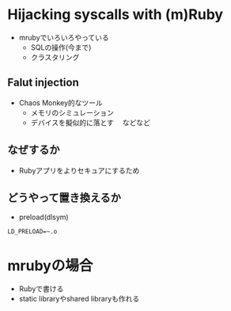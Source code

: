 # Hijacking syscalls with (m)Ruby

* mrubyでいろいろやっている
  * SQLの操作(今まで)
  * クラスタリング

## Falut injection

* Chaos Monkey的なツール
  * メモリのシミュレーション
  * デバイスを擬似的に落とす
  　などなど

## なぜするか

* Rubyアプリをよりセキュアにするため

## どうやって置き換えるか

* preload(dlsym)
```
LD_PRELOAD=~.o
```
# mrubyの場合

* Rubyで書ける
* static libraryやshared libraryも作れる
